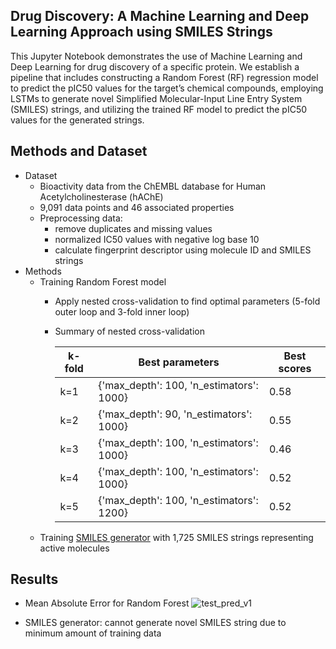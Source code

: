 ## Drug Discovery: A Machine Learning and Deep Learning Approach using SMILES Strings

This Jupyter Notebook demonstrates the use of Machine Learning and Deep Learning for drug discovery of a specific protein. We establish a pipeline that includes constructing a Random Forest (RF) regression model to predict the pIC50 values for the target’s chemical compounds, employing LSTMs to generate novel Simplified Molecular-Input Line Entry System (SMILES) strings, and utilizing the trained RF model to predict the pIC50 values for the generated strings.

## Methods and Dataset
* Dataset
  * Bioactivity data from the ChEMBL database for Human Acetylcholinesterase (hAChE)
  * 9,091 data points and 46 associated properties
  * Preprocessing data:
    * remove duplicates and missing values
    * normalized IC50 values with negative log base 10
    * calculate fingerprint descriptor using molecule ID and SMILES strings
* Methods
  * Training Random Forest model
    * Apply nested cross-validation to find optimal parameters (5-fold outer loop and 3-fold inner loop)
    * Summary of nested cross-validation

        | k-fold    | Best parameters | Best scores |
        | -------- | ------- | ------- |
        | k=1  | {'max_depth': 100, 'n_estimators': 1000} | 0.58   |
        | k=2  | {'max_depth': 90, 'n_estimators': 1000}  | 0.55    |
        | k=3  | {'max_depth': 100, 'n_estimators': 1000} | 0.46    |
        | k=4  | {'max_depth': 100, 'n_estimators': 1000} | 0.52    |
        | k=5  | {'max_depth': 100, 'n_estimators': 1200} | 0.52    |
  * Training [SMILES generator](https://github.com/alexarnimueller/SMILES_generator) with 1,725 SMILES strings representing active molecules

## Results
* Mean Absolute Error for Random Forest
![test_pred_v1](https://github.com/TienNguyen93/drug-discovery/assets/43976085/fb8575ac-3b33-493a-9e7c-784cd2385926)

* SMILES generator: cannot generate novel SMILES string due to minimum amount of training data
